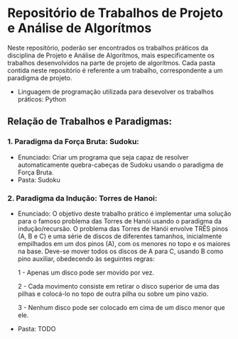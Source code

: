 # Repositório de Trabalhos de Projeto e Análise de Algorítmos

Neste repositório, poderão ser encontrados os trabalhos práticos da disciplina de Projeto e Análise de Algorítmos, mais especificamente os trabalhos desenvolvidos na parte de projeto de algorítmos. Cada pasta contida neste repositório é referente a um trabalho, correspondente a um paradigma de projeto.

- Linguagem de programação utilizada para desevolver os trabalhos práticos: Python

## Relação de Trabalhos e Paradigmas:
### 1. Paradigma da Força Bruta: Sudoku:
- Enunciado: Criar um programa que seja capaz de resolver automaticamente quebra-cabeças de Sudoku usando o paradigma de Força Bruta.
- Pasta: Sudoku
### 2. Paradigma da Indução: Torres de Hanoi:
- Enunciado: O objetivo deste trabalho prático é implementar uma solução para o famoso problema das Torres de Hanói usando o paradigma da indução/recursão. O problema das Torres de Hanói envolve TRÊS pinos (A, B e C) e uma série de discos de diferentes tamanhos, inicialmente empilhados em um dos pinos (A), com os menores no topo e os maiores na base. Deve-se mover todos os discos de A para C, usando B como pino auxiliar, obedecendo às seguintes regras:

   1 - Apenas um disco pode ser movido por vez.

   2 - Cada movimento consiste em retirar o disco superior de uma das pilhas e colocá-lo no topo de outra pilha ou sobre um pino vazio.

   3 - Nenhum disco pode ser colocado em cima de um disco menor que ele.

- Pasta: TODO